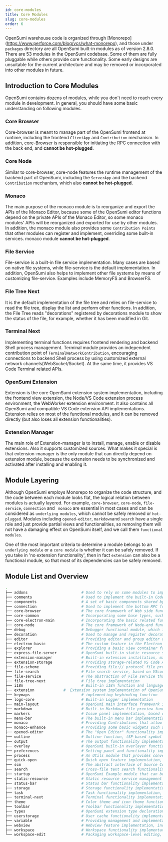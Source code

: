 ```yaml
---
id: core-modules
title: Core Modules
slug: core-modules
order: 6
---
```


OpenSumi warehouse code is organized through [Monorepo] (https://www.perforce.com/blog/vcs/what-monorepo), and those under `packages` directory are all OpenSumi built-in modules as of version 2.8.0. There are 53 modules in the OpenSumi codebase. Some of them are fully pluggable while others provide core functionality. Some early designs are unsuitable for the current architecture and may be removed or incorporated into other modules in future.  

## Introduction to Core Modules

OpenSumi contains dozens of modules, while you don't need to reach every module in development. In general, you should have some basic understanding on following modules.

### Core Browser

Core-browser is meant to manage part of the OpenSumi frontend at runtime, including the frontend `ClientApp` and `Contribution` mechanism. In addition, core-Browser is responsible for initiating the RPC connection with the back end, and **cannot be hot-plugged**.  

### Core Node

Similar to core-browser, core-node features the runtime management of the backend part of OpenSumi, including the `ServerApp` and the backend `Contribution` mechanism, which also **cannot be hot-plugged**.

### Monaco

The main purpose of the monaco module is to reorganize and export the APIs of the Monaco Editor, because some of the OpenSumi editor functions depend on the private APIs of the Monaco Editor, so some monaco modules' APIs will be reorganized and exported for use by other modules. In addition, the monaco module also provides some `Contribution Points` that other modules can register and implement, overriding some built-in services. monaco module **cannot be hot-plugged**.

### File Service

File-service is a built-in file service implementation. Many cases are based on native file systems, while file-service is the default implementation. In addition, OpenSumi also helps to implement other file systems by means of customizing file-service. Examples include MemoryFS and BrowserFS. 

### File Tree Next

It is the default implementation of the file tree and relies on file-service to read the file tree, display the list and perform other functions. In addition, the File Tree reads "decorations" registered by decorations module to show the status of the file, for example, whether it has been modified in Git.  

### Terminal Next

Implementing terminal functions requires frontend rendering and backend Shell process management. Terminal module provides an independent contribution point of `TerminalNetworkContribution`, encouraging connections to backend Shell process by using customized external network channels(WebSocket/Socket). At the same time, it provides VS Code Terminal related APIs.

### OpenSumi Extension

Extension is the core OpenSumi extension system implementation, including the frontend view extension, the Node/VS Code extension process environment, the WebWorker extension environment. It also contains all OpenSumi and compatible VS Code extension API implementations. Extension relies on most of the functional modules, and it can be removed directly (but also loses all extension functionalities).

### Extension Manager

The main role of Extension-manager is to install, manage, enable or disable extensions. Also it supports customized sources. What makes it special is that extension-manager is the only module that can directly depend on extension module, because the extension needs to be synchronized and activated after installing and enabling it.

## Module Layering

Although OpenSumi employs Monorepo to organize the code structure, and the code between each module looks flat, the logical relation between modules is actually layered. For example, `core-browser`, `core-node`, `file-service`, `connection` and ` monaco` are essential in most cases and can be considered as `underlying modules`, which cannot be safely removed or `hot-plugged`. Modules including `opened-editor`, `markdown`and `search` have a single role and just provide partial views and functionalities, so removing them will not have a damaging effect on OpenSumi itself, and we call them `functional modules`.

One of the most important criteria to determine a module belongs to an `underlying module` or a `core module` is whether it can be safely removed. If you take in 'no extension functionality', then in fact `extension` can also be a functional module, so that most of its dependencies can be safely removed.

## Module List and Overview

```bash
.
├── addons                        # Used to rely on some modules to implement some functions that may have side effects, such as monitoring file-tree drag-and-drop issues and calling file-service APIs to write files  
├── comments                      # Used to implement the built-in Code Review comments, offering standard VS Code Comments API  
├── components                    # A set of basic components shared by various OpenSumi modules  
├── connection                    # Used to implement the bottom RPC framework at the Web and Electron ends and the corresponding connection management  
├── core-browser                  # The core framework of Web side functions, including the whole OpenSumi ClientApp and life cycle implementation  
├── core-common                   # Incorporating some base types, such as built-in Contributions that may be relied upon by many modules 
├── core-electron-main            # Incorporating the basic related functions of Electron-end main process
├── core-node                     # The core framework of Node-end functions, including OpenSumi ServerApp and life cycle implementation
├── debug                         # Debugger functional module, which implements the standard Debug Adapter Protocol interface and provides the corresponding VS Code API implementation
├── decoration                    # Used to manage and register decorations except the editor, such as decorations of the Git state in the file tree view
├── editor                        # Providing editor and group editor operations and relevant management functionalities for Upper-level packaging module of Monaco Editor
├── electron-basic                # The custom feature in the Electron base，including the basic implementation of the Welcome interface 
├── explorer                      # Providing a basic view container for FileTree, to be discarded. 
├── express-file-server           # OpenSumi built-in static resource server，mainly providing functions including extension resource reading  
├── extension-manager             # Built-in extension installation, management and other functions  
├── extension-storage             # Providing storage-related VS Code APIs to manage extension-related storage 
├── file-scheme                   # Providing file:// protocol file processing operations, such as, what kind of view is used to display the file in the front end and how to save the file in the back end  
├── file-search                   # File search service, based on VScode-ripgrep implementation of file search (non-content)  
├── file-service                  # The abstraction of File service that can customize file processing services during integration, with built-in file services based on native FS  
├── file-tree-next                # File tree implementation
├── i18n                          # Built-in i18n function and language packs
├── extension             #  Extension system implementation of OpenSumi, including extension runtime and extension API implementation 
├── keymaps                       # implementing keybinding function
├── logs-core                     # Built-in Logger implementation
├── main-layout                   # OpenSumi main interface framework implementation which can be highly free-customized based on Layout  
├── markdown                      # Built-in Markdown file preview function
├── markers                       # Issue panel implementation, based on the diagnostic information powered by the LSP and applied to the editor, offering a standard VS Code Diagnostic API implementation
├── menu-bar                      # The built-in menu bar implementation, using the DOM based menu on the Web side and the native menu on the Electron side  
├── monaco                        # Providing Contributions that allow other modules (Editor) to register or override some of the built-in services, for Monaco Editor references and packaging  
├── monaco-enhance                # Providing some basic widgets such as ZoneWidget and OverlayWidget, based on Monaco's top layer packaging
├── opened-editor                 # The "Open Editor" functionality implementation
├── outline                       # Outline function, lSP-based symbol interface, providing Treeview-based symbol jump and other functions
├── output                        # The output functionality implementation, providing standard VS Code Output APIs
├── overlay                       # OpenSumi built-in overlayer functionality implementation, such as message, notification and modal
├── preferences                   # Setting panel and functionality implementations
├── process                       # An Utils module that provides convenient subprocess management functions
├── quick-open                    # Quick open feature implementation, featuring a separate implementation and similar to the Monaco Editor's built-in feature  
├── scm                           # The abstract interface of Source Control functionality, offering a standard VS Code SCM API, such as Git extensions that are implemented based on the SCM interface  
├── search                        # Cross-file text search functionality
├── startup                       # OpenSumi Example module that can be used to start OpenSumi based on the Startup module in development state 
├── static-resource               # Static resource service management module
├── status-bar                    # Status bar functionality implementation, offering standard VS Code StatusBar APIs
├── storage                       # Storage functionality implementation, mainly maintaining reading and writing of various cache in OpenSumi  
├── task                          # Task functionality implementation, offering standard VS Code Task APIs
├── terminal-next                 # Terminal functionality implementation，offering standard VS Code Terminal APIs
├── theme                         # Color theme and icon theme functionality implementation, compatible with VS Code icons, color themes, providing standard VS Code Theme related ContributionPoint
├── toolbar                       # Toolbar functionality implementation, providing the OpenSumi-extended Toolbar-related APIs 
├── types                         # OpenSumi extension type declaration module, containing all VS Code API type declarations compatible with OpenSumi 
├── userstorage                   # User cache functionality implementation
├── variable                      # Providing management and implementation of various "magic variables" at runtime. For example, in the Task configuration file tasks.json, you can use ${WorkspaceFolder} to get the current working directory  
├── webview                       # Webview feature implementation, including various Webview components and capabilities, offering standard VS Code Webview APIs
├── workspace                     # Workspace functionality implementation, used to manage the current OpenSumi open workspace, and supporting multi-workspace functions
└── workspace-edit                # Packaging workspace-level editing, for example, to revoke a renaming needs to call WorkspaceEdit relative functions at the same time, so as to perform a file-level revocation.
```
